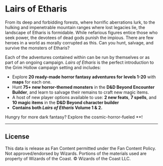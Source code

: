 # Lairs of Etharis

From its deep and forbidding forests, where horrific aberrations lurk, to the hulking and impenetrable mountain ranges where lost legacies lie, the landscape of Etharis is formidable. While nefarious figures entice those who seek power, the devotees of dead gods punish the impious. There are few heroes in a world as morally corrupted as this. Can you hunt, salvage, and survive the monsters of Etharis?

Each of the adventures contained within can be run by themselves or as part of an ongoing campaign. *Lairs of Etharis* is the perfect introduction to the Grim Hollow campaign setting and includes:

- Explore **20 ready-made horror fantasy adventures for** **levels 1-20** with **maps** for each one.
- Hunt **75+ new horror-themed monsters** in the **D&D Beyond Encounter Builder**, and learn to salvage their remains to craft new magic items.
- A host of new player options available to use: **2 new feats**, **7 spells**, and **10 magic items** in the **D&D Beyond character builder**
- **Contains both *Lairs of Etharis* Volume 1 & 2.**

Hungry for more dark fantasy? Explore the cosmic-horror-fueled **!

---

## License

This data is release as Fan Content permitted under the Fan Content Policy. Not approved/endorsed by Wizards. Portions of the materials used are property of Wizards of the Coast. © Wizards of the Coast LLC.
